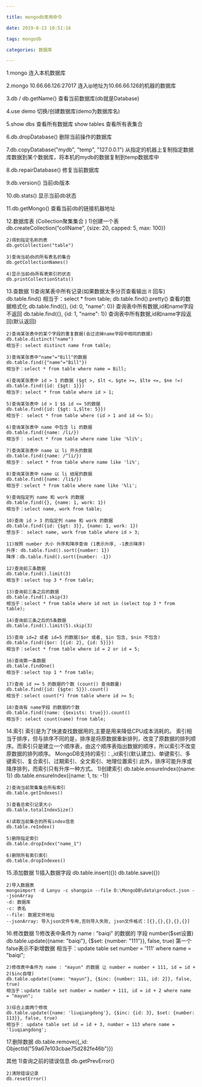 ```yaml
---

title: mongodb常用命令

date: 2019-8-13 10:51:16

tags: mongodb

categories: 数据库

---
```


1.mongo
连入本机数据库

2.mongo 10.66.66.126:27017
连入ip地址为10.66.66.126的机器的数据库

3.db / db.getName()
查看当前数据库(db就是Database)

4.use demo
切换/创建数据库(demo为数据库名)

5.show dbs
查看所有数据库
show tables
查看所有表集合

6.db.dropDatabase()
删除当前操作的数据库

7.db.copyDatabase("mydb", "temp", "127.0.0.1")
从指定的机器上复制指定数据库数据到某个数据库，将本机的mydb的数据复制到temp数据库中

8.db.repairDatabase()
修复当前数据库

9.db.version()
当前db版本

10.db.stats()
显示当前db状态

11.db.getMongo()
查看当前db的链接机器地址

12.数据库表 (Collection聚集集合 )
	1)创建一个表
	db.createCollection(“collName”, {size: 20, capped: 5, max: 100})

	2)得到指定名称的表
	db.getCollection("table")

	3)查询当前db的所有表名的集合
	db.getCollectionNames()

	4)显示当前db所有表索引的状态
	db.printCollectionStats()
	
13.查数据
	1)查询某表中所有记录(如果数据太多分页查看输出 it 回车)
	db.table.find() 
	相当于：select * from table;
	db.table.find().pretty()  查看的数据格式化
	db.table.find({}, {id: 0, "name": 0})	查询表中所有数据,id和name字段不返回
	db.table.find({}, {id: 1, "name": 1})	查询表中所有数据,id和name字段返回(默认返回)
	
	
	2)查询某张表中的某个字段的重复数据(会过滤掉name字段中相同的数据)
	db.table.distinct("name")
	相当于: select distinct name from table;
	
	3)查询某张表中"name"="Bill"的数据
	db.table.find({"name"="Bill"})
	相当于：select * from table where name = Bill;

	4)查询某张表中 id > 1 的数据 ($gt >, $lt <，$gte >=, $lte <=, $ne !=)
	db.table.find({id: {$gt: 1}})
	相当于: select * from table where id > 1;
	
	5)查询某张表中 id > 1 $$ id <= 5的数据
	db.table.find({id: {$gt: 1,$lte: 5}})
	相当于： select * from table where (id > 1 and id <= 5);
	
	6)查询某张表中 name 中包含 li 的数据
	db.table.find({name: /li/})
	相当于： select * from table where name like '%li%';
	
	7)查询某张表中 name 以 li 开头的数据
	db.table.find({name: /^li/})
	相当于： select * from table where name like 'li%';
	
	8)查询某张表中 name 以 li 结尾的数据
	db.table.find({name: /li$/})
	相当于：select * from table where name like '%li'; 
	
	9)查询指定列 name 和 work 的数据
	db.table.find({}, {name: 1, work: 1})
	相当于：select name, work from table;
	
	10)查询 id > 3 的指定列 name 和 work 的数据
	db.table.find({id: {$gt: 3}}, {name: 1, work: 1})
	想当于： select name, work from table where id > 3;
	
	11)按照 number 大小 升序和降序查询 (1表示升序, -1表示降序)
	升序: db.table.find().sort({number: 1})	
	降序：db.table.find().sort({number: -1})
	
	12)查询前三条数据
	db.table.find().limit(3)
	相当于：select top 3 * from table;
	
	13)查询前三条之后的数据
	db.table.find().skip(3)
	相当于：select * from table where id not in (select top 3 * from table);
	
	14)查询前三条之后的5条数据
	db.table.find().limit(5).skip(3)
	
	15)查询 id=2 或者 id=5 的数据($or 或者, $in 包含, $nin 不包含)
	db.table.find({$or: [{id: 2}, {id: 5}]})
	相当于：select * from table where id = 2 or id = 5;
	
	16)查询第一条数据
	db.table.findOne()
	相当于：select top 1 * from table;
	
	17)查询 id >= 5 的数据的个数 (count() 查询数量)
	db.table.find({id: {$gte: 5}}).count()
	相当于：select count(*) from table where id >= 5;
	
	18)查询有 name字段 的数据的个数 
	db.table.find({name: {$exists: true}}).count()
	相当于: select count(name) from table;
	
14.索引
索引是为了快速查找数据用的,主要是用来降低CPU成本消耗的。
索引相当于排序，但与排序不同的是，排序是将原数据重新排列，改变了原数据的排列顺序。而索引只是建立一个顺序表，由这个顺序表指出数据的顺序，所以索引不改变原数据的排列顺序。
MongoDB支持的索引：_id索引(默认建立)、单键索引、多键索引、复合索引、过期索引、全文索引、地理位置索引
此外，排序可能升序或降序排列，而索引只有升序一种方式。
	1)创建索引
	db.table.ensureIndex({name: 1})
	db.table.ensureIndex({name: 1, ts: -1})
	 
	2)查询当前聚集集合所有索引
	db.table.getIndexes()
	 
	3)查看总索引记录大小
	db.table.totalIndexSize()
	 
	4)读取当前集合的所有index信息
	db.table.reIndex()
	 
	5)删除指定索引
	db.table.dropIndex("name_1")
	 
	6)删除所有索引索引
	db.table.dropIndexes()
	
15.添加数据
	1)插入数据字段
	db.table.insert({})
	db.table.save({})
	
	2)导入数据表
	mongoimport -d Lanyu -c shangpin --file D:\MongoDB\data\product.json --jsonArray
	-d: 数据库
	-c: 表名
	--file: 数据文件地址
	--jsonArray: 导入json文件专用,否则导入失败, json文件格式：[{},{},{},{},{}]
	
	
	
16.修改数据
	1)修改表中条件为 name : "baiqi" 的数据的 字段 number($set设置)
	db.table.update({name: "baiqi"}, {$set: {number: "111"}}, false, true)
	第一个false表示不新增数据
	相当于：update table set number = '111' where name = "baiqi";
	
	2)修改表中条件为 name : "mayun" 的数据 让 number = number + 111, id = id + 2($inc自增)
	db.table.update({name: "mayun"}, {$inc: {number: 111, id: 2}}, false, true)
	相当于：update table set number = number + 111, id = id + 2 where name = "mayun";
	
	3)综合上面两个修改
	db.table.update({name: 'liuqiangdong'}, {$inc: {id: 3}, $set: {number: 113}}, false, true)
	相当于： update table set id = id + 3, number = 113 where name = 'liuqiangdong';
	
17.删除数据
	db.table.remove({_id: ObjectId("59a67e103cbae75d282fe46b")})
	
其他
	1)查询之前的错误信息
	db.getPrevError()
	
	2)清除错误记录
	db.resetError()
